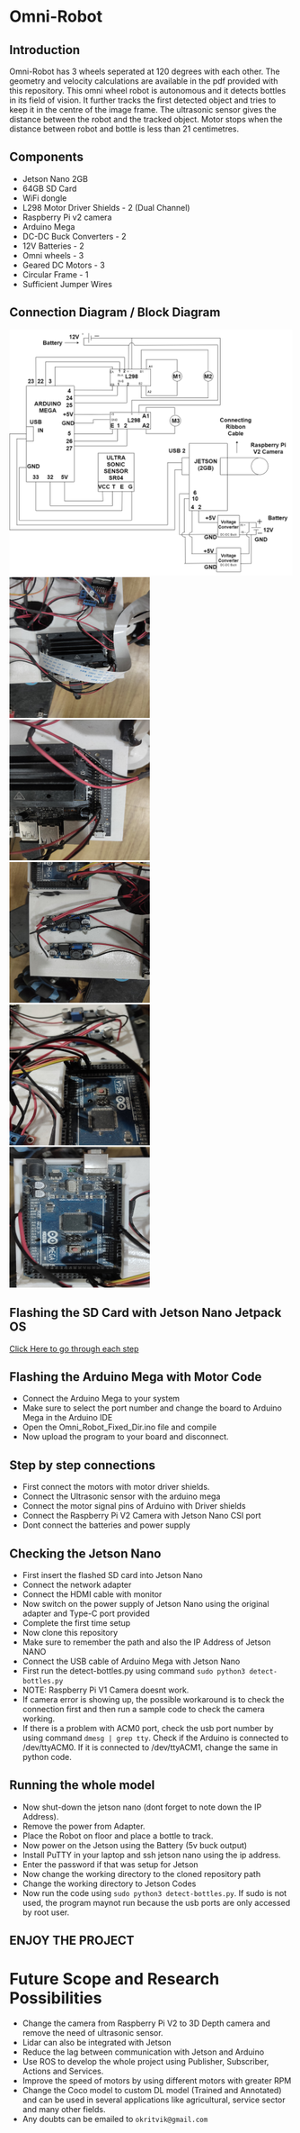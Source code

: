 # Omni-Robot
## Introduction
Omni-Robot has 3 wheels seperated at 120 degrees with each other. The geometry and velocity calculations are available in the pdf provided with this repository. This omni wheel robot is autonomous and it detects bottles in its field of vision. It further tracks the first detected object and tries to keep it in the centre of the image frame. The ultrasonic sensor gives the distance between the robot and the tracked object. Motor stops when the distance between robot and bottle is less than 21 centimetres. 
## Components
* Jetson Nano 2GB
* 64GB SD Card
* WiFi dongle
* L298 Motor Driver Shields - 2 (Dual Channel)
* Raspberry Pi v2 camera
* Arduino Mega
* DC-DC Buck Converters - 2
* 12V Batteries - 2
* Omni wheels - 3
* Geared DC Motors - 3
* Circular Frame - 1
* Sufficient Jumper Wires
## Connection Diagram / Block Diagram
![Block_diagram](Images/Block_diagram.png)
<img src="Images/IMG20210624145248.jpg" width="250" height="250" /><br />
<img src="Images/IMG20210624145302.jpg" width="250" height="250" /><br />
<img src="Images/IMG20210624145310.jpg" width="250" height="250" /><br />
<img src="Images/IMG20210624145341.jpg" width="250" height="250" /><br />
<img src="Images/IMG_20210629_143102.jpg" width="250" height="250" />

## Flashing the SD Card with Jetson Nano Jetpack OS
[Click Here to go through each step](https://developer.nvidia.com/embedded/learn/get-started-jetson-nano-devkit)
## Flashing the Arduino Mega with Motor Code
* Connect the Arduino Mega to your system
* Make sure to select the port number and change the board to Arduino Mega in the Arduino IDE
* Open the Omni_Robot_Fixed_Dir.ino file and compile
* Now upload the program to your board and disconnect.
## Step by step connections
* First connect the motors with motor driver shields. 
* Connect the Ultrasonic sensor with the arduino mega
* Connect the motor signal pins of Arduino with Driver shields
* Connect the Raspberry Pi V2 Camera with Jetson Nano CSI port
* Dont connect the batteries and power supply
## Checking the Jetson Nano
* First insert the flashed SD card into Jetson Nano
* Connect the network adapter
* Connect the HDMI cable with monitor
* Now switch on the power supply of Jetson Nano using the original adapter and Type-C port provided
* Complete the first time setup
* Now clone this repository
* Make sure to remember the path and also the IP Address of Jetson NANO
* Connect the USB cable of Arduino Mega with Jetson Nano
* First run the detect-bottles.py using command `sudo python3 detect-bottles.py`
* NOTE: Raspberry Pi V1  Camera doesnt work.
* If camera error is showing up, the possible workaround is to check the connection first and then run a sample code to check the camera working.
* If there is a problem with ACM0 port, check the usb port number by using command `dmesg | grep tty`. Check if the Arduino is connected to /dev/ttyACM0. If it is connected to /dev/ttyACM1, change the same in python code.
## Running the whole model
* Now shut-down the jetson nano (dont forget to note down the IP Address).
* Remove the power from Adapter.
* Place the Robot on floor and place a bottle to track.
* Now power on the Jetson using the Battery (5v buck output)
* Install PuTTY in your laptop and ssh jetson nano using the ip address.
* Enter the password if that was setup for Jetson
* Now change the working directory to the cloned repository path
* Change the working directory to Jetson Codes
* Now run the code using `sudo python3 detect-bottles.py`. If sudo is not used, the program maynot run because the usb ports are only accessed by root user.
## ENJOY THE PROJECT


# Future Scope and Research Possibilities
* Change the camera from Raspberry Pi V2 to 3D Depth camera and remove the need of ultrasonic sensor.
* Lidar can also be integrated with Jetson
* Reduce the lag between communication with Jetson and Arduino
* Use ROS to develop the whole project using Publisher, Subscriber, Actions and Services.
* Improve the speed of motors by using different motors with greater RPM
* Change the Coco model to custom DL model (Trained and Annotated) and can be used in several applications like agricultural, service sector and many other fields.
* Any doubts can be emailed to `okritvik@gmail.com`
